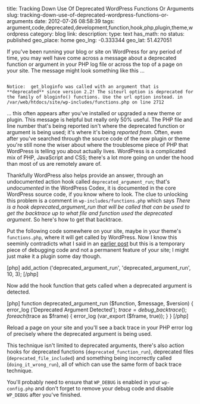 title: Tracking Down Use Of Deprecated WordPress Functions Or Arguments
slug: tracking-down-use-of-deprecated-wordpress-functions-or-arguments
date: 2012-07-26 08:58:39
tags: argument,code,deprecated,development,function,hook,php,plugin,theme,wordpress
category: blog
link: 
description: 
type: text
has_math: no
status: published
geo_place: home
geo_lng: -0.333344
geo_lat: 51.427051

If you've been running your blog or site on WordPress for any period of time, you may well have come across a message about a deprecated function or argument in your PHP log file or across the top of a page on your site. The message might look something like this ...




```

Notice:  get_bloginfo was called with an argument that is **deprecated** since version 2.2! The siteurl option is deprecated for the family of bloginfo() functions. Use the url option instead. in /var/web/htdocs/site/wp-includes/functions.php on line 2712

```


... this often appears after you've installed or upgraded a new theme or plugin. This message is helpful but really only 50% useful. The PHP file and line number that's being reported isn't where the deprecated function or argument is being used; it's where it's being *reported from*. Often, even after you've searched through the source code of the new plugin or theme you're still none the wiser about where the troublesome piece of PHP that WordPress is telling you about actually lives. WordPress is a complicated mix of PHP, JavaScript and CSS; there's a lot more going on under the hood than most of us are remotely aware of.

<!-- TEASER_END -->

Thankfully WordPress also helps provide an answer, through an undocumented action hook called `deprecated_argument_run`; that's *undocumented* in the WordPress Codex, it is documented in the core WordPress source code, if you know where to look. The clue to unlocking this problem is a comment in `wp-includes/functions.php` which says *There is a hook deprecated\_argument\_run that will be called that can be used to get the backtrace up to what file and function used the deprecated argument*. So here's how to get that backtrace.

Put the following code somewhere on your site, maybe in your theme's `functions.php`, where it will get called by WordPress. Now I know this seeminly contradicts what I said in an [earlier post](/2012/07/20/dont-go-there-go-here-a-wordpress-redirection-plugin/ "/2012/07/20/dont-go-there-go-here-a-wordpress-redirection-plugin/") but this is a temporary piece of debugging code and not a permanent feature of your site; I might just make it a plugin some day though.

[php]
add\_action ('deprecated\_argument\_run', 'deprecated\_argument\_run', 10, 3);
[/php]

Now add the hook function that gets called when a deprecated argument is detected.

[php]
function deprecated\_argument\_run ($function, $message, $version) {
 error\_log ('Deprecated Argument Detected');
 $trace = debug\_backtrace ();
 foreach ($trace as $frame) {
 error\_log (var\_export ($frame, true));
 }
}
[/php]

Reload a page on your site and you'll see a back trace in your PHP error log of precisely where the deprecated argument is being used.

This technique isn't limited to deprecated arguments, there's also action hooks for deprecated functions (`deprecated_function_run`), deprecated files (`deprecated_file_included`) and something being incorrectly called (`doing_it_wrong_run`), all of which can use the same form of back trace technique.

You'll probably need to ensure that `WP_DEBUG` is enabled in your `wp-config.php` and don't forget to remove your debug code and disable `WP_DEBUG` after you've finished.




